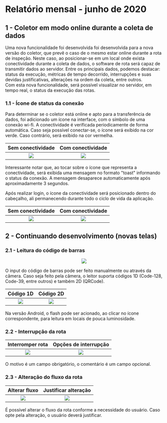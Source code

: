 # Relatório mensal - junho de 2020
## 1 - Coletor em modo online durante a coleta de dados
Uma nova funcionalidade foi desenvolvida foi desenvolvida para a nova versão do coletor, que prevê o caso de o mesmo estar online durante a rota de inspeção. Neste caso, ao posicionar-se em um local onde exista conectividade durante a coleta de dados, o software de rota será capaz de transmitir dados ao servidor. Entre os principais dados, podemos destacar: status da execução, métricas de tempo decorrido, interrupções e suas devidas justificativas, alterações na ordem da coleta, entre outros.\
Com esta nova funcionalidade, será possível visualizar no servidor, em tempo real, o status da execução das rotas.
### 1.1 - Ícone de status da conexão
Para determinar se o coletor está online e apto para a transferência de dados, foi adicionado um ícone na interface, com o símbolo de uma conexão wi-fi. A conectividade é verificada periodicamente de forma automática. Caso seja possível conectar-se, o ícone será exibido na cor verde. Caso contrário, será exibido na cor vermelha.

Sem conectividade              |  Com conectividade
:-----------------------------:|:-----------------------------:
![](images/Login_off_msg.jpg)  |  ![](images/Login_on_msg.jpg)

Interessante notar que, ao tocar sobre o ícone que representa a conectividade, será exibida uma mensagem no formato "toast" informando o status da conexão. A mensagem desaparece automaticamente após aproximadamente 3 segundos.

Após realizar login, o ícone da conectividade será posicionado dentro do cabeçalho, ali permanecendo durante todo o ciclo de vida da aplicação.

Sem conectividade        |  Com conectividade
:-----------------------:|:-----------------------:
![](images/App_off.jpg)  |  ![](images/App_on.jpg)

## 2 - Continuando desenvolvimento (novas telas)

### 2.1 - Leitura do código de barras

<p align="center">
  <img src="images/Barcode_ask.jpg" />
</p>

O input do código de barras pode ser feito manualmente ou através da câmera. Caso seja feito pela câmera, o leitor suporta códigos 1D (Code-128, Code-39, entre outros) e também 2D (QRCode).

Código 1D                        |  Código 2D
:-------------------------------:|:-------------------------------:
![](images/Barcode_barcode.jpg)  |  ![](images/Barcode_qrcode.jpg)

Na versão Android, o flash pode ser acionado, ao clicar no ícone correspondente, para leitura em locais de pouca luminosidade.

### 2.2 - Interrupção da rota

Interromper rota                 |  Opções de interrupção
:--------------------------------:|:-------------------------------:
![](images/Interromper_rota.jpg)  |  ![](images/Interromper_rota_opcoes.jpg)

O motivo é um campo obrigatório, o comentário é um campo opcional.

### 2.3 - Alteração do fluxo da rota

Alterar fluxo                  |  Justificar alteração
:-----------------------------:|:-------------------------------:
![](images/Alterar_fluxo.jpg)  |  ![](images/Alterar_fluxo_justificar.jpg)

É possível alterar o fluxo da rota conforme a necessidade do usuário. Caso opte pela alteração, o usuário deverá justificar.

